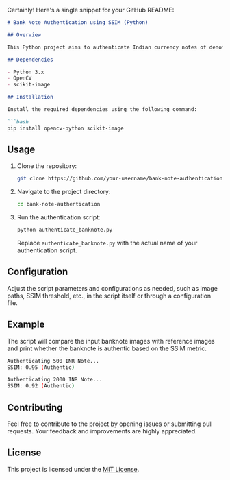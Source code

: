Certainly! Here's a single snippet for your GitHub README:

```markdown
# Bank Note Authentication using SSIM (Python)

## Overview

This Python project aims to authenticate Indian currency notes of denominations 500 and 2000 using the Structural Similarity Index (SSIM). The SSIM is a metric that measures the structural similarity between two images, making it suitable for comparing and authenticating images of banknotes.

## Dependencies

- Python 3.x
- OpenCV
- scikit-image

## Installation

Install the required dependencies using the following command:

```bash
pip install opencv-python scikit-image
```

## Usage

1. Clone the repository:

   ```bash
   git clone https://github.com/your-username/bank-note-authentication.git
   ```

2. Navigate to the project directory:

   ```bash
   cd bank-note-authentication
   ```

3. Run the authentication script:

   ```bash
   python authenticate_banknote.py
   ```

   Replace `authenticate_banknote.py` with the actual name of your authentication script.

## Configuration

Adjust the script parameters and configurations as needed, such as image paths, SSIM threshold, etc., in the script itself or through a configuration file.

## Example

The script will compare the input banknote images with reference images and print whether the banknote is authentic based on the SSIM metric.

```bash
Authenticating 500 INR Note...
SSIM: 0.95 (Authentic)

Authenticating 2000 INR Note...
SSIM: 0.92 (Authentic)
```

## Contributing

Feel free to contribute to the project by opening issues or submitting pull requests. Your feedback and improvements are highly appreciated.

## License

This project is licensed under the [MIT License](LICENSE).
```

